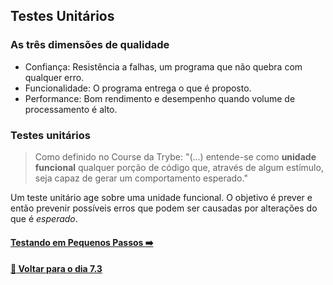 ## Testes Unitários

### As três dimensões de qualidade
- Confiança: Resistência a falhas, um programa que não quebra com qualquer erro.
- Funcionalidade: O programa entrega o que é proposto.
- Performance: Bom rendimento e desempenho quando volume de processamento é alto.

### Testes unitários

> Como definido no Course da Trybe:
> "(...) entende-se como **unidade funcional** qualquer porção de código que, através de algum estímulo, seja capaz de gerar um comportamento esperado."

Um teste unitário age sobre uma unidade funcional. O objetivo é prever e então prevenir possíveis erros que podem ser causadas por alterações do que é *esperado*.

#### [Testando em Pequenos Passos :arrow_right:](./testando-em-pequenos-passos.md#testando-em-pequenos-passos)

#### [:date: Voltar para o dia 7.3](../README.md#73-javascript-es6---fluxos-de-exceção-e-objetos)

